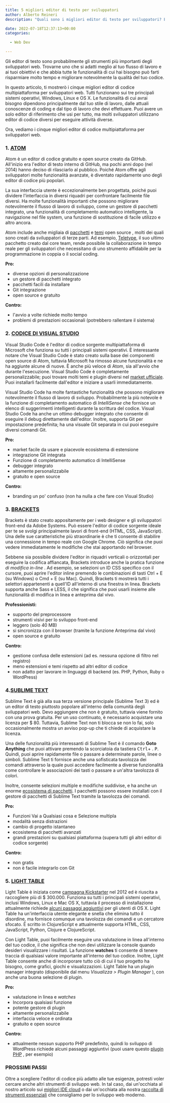 ```yaml
---
title: 5 migliori editor di testo per sviluppatori
author: Alberto Reineri
description: "Quali sono i migliori editor di testo per sviluppatori? Eccoli qua!!!"

date: 2022-07-18T12:37:13+00:00
categories:

  - Web Dev

---
```

Gli editor di testo sono probabilmente gli strumenti più importanti degli sviluppatori web. Trovarne uno che si adatti meglio al tuo flusso di lavoro e ai tuoi obiettivi e che abbia tutte le funzionalità di cui hai bisogno può farti risparmiare molto tempo e migliorare notevolmente la qualità del tuo codice.

In questo articolo, ti mostrerò i cinque migliori editor di codice multipiattaforma per sviluppatori web. Tutti funzionano sui tre principali sistemi operativi, Windows, Linux e OS X. Le funzionalità di cui avrai bisogno dipendono principalmente dal tuo stile di lavoro, dalle attuali conoscenze di coding e dal tipo di lavoro che devi effettuare. Puoi avere un solo editor di riferimento che usi per tutto, ma molti sviluppatori utilizzano editor di codice diversi per eseguire attività diverse.

Ora, vediamo i cinque migliori editor di codice multipiattaforma per sviluppatori web.

### 1. [ATOM][1] <figure class="wp-block-image size-full">


Atom è un editor di codice gratuito e open source creato da GitHub. All'inizio era l'editor di testo interno di GitHub, ma pochi anni dopo (nel 2014) hanno deciso di rilasciarlo al pubblico. Poiché Atom offre agli sviluppatori molte funzionalità avanzate, è diventato rapidamente uno degli editor di codice più popolari.

La sua interfaccia utente è eccezionalmente ben progettata, poiché puoi dividere l'interfaccia in diversi riquadri per confrontare facilmente file diversi. Ha molte funzionalità importanti che possono migliorare notevolmente il flusso di lavoro di sviluppo, come un gestore di pacchetti integrato, una funzionalità di completamento automatico intelligente, la navigazione nel file system, una funzione di sostituzione di facile utilizzo e altro ancora.

Atom include anche migliaia di [pacchetti][2] e [temi][3] open source , molti dei quali sono creati da sviluppatori di terze parti. Ad esempio, [Teletype][4], il suo ultimo pacchetto creato dal core team, rende possibile la collaborazione in tempo reale per gli sviluppatori che necessitano di uno strumento affidabile per la programmazione in coppia o il social coding.

**Pro:**

  * diverse opzioni di personalizzazione
  * un gestore di pacchetti integrato
  * pacchetti facili da installare
  * Git integrazione
  * open source e gratuito

**Contro:**

  * l'avvio a volte richiede molto tempo
  * problemi di prestazioni occasionali (potrebbero rallentare il sistema)

### 2. [CODICE DI VISUAL STUDIO][5] <figure class="wp-block-image size-full">


Visual Studio Code è l'editor di codice sorgente multipiattaforma di Microsoft che funziona su tutti i principali sistemi operativi. È interessante notare che Visual Studio Code è stato creato sulla base dei componenti open source di Atom, tuttavia Microsoft ha rimosso alcune funzionalità e ne ha aggiunte alcune di nuove. È anche più veloce di Atom, sia all'avvio che durante l'esecuzione. Visual Studio Code è completamente personalizzabile; puoi trovare molti temi e plugin diversi nel [market ufficiale][6]. Puoi installarli facilmente dall'editor e iniziare a usarli immediatamente.

Visual Studio Code ha molte fantastiche funzionalità che possono migliorare notevolmente il flusso di lavoro di sviluppo. Probabilmente la più notevole è la  funzione di completamento automatico di _IntelliSense_ che fornisce un elenco di suggerimenti intelligenti durante la scrittura del codice. Visual Studio Code ha anche un ottimo debugger integrato che consente di eseguire il debug direttamente dall'editor. Inoltre, supporta Git per impostazione predefinita; ha una visuale Git separata in cui puoi eseguire diversi comandi Git.

**Pro:**

  * market facile da usare e piacevole ecosistema di estensione
  * integrazione Git integrata
  * Funzione di completamento automatico di IntelliSense
  * debugger integrato
  * altamente personalizzabile
  * gratuito e open source

**Contro:**

  * branding un po' confuso (non ha nulla a che fare con Visual Studio)

### 3. [BRACKETS][7] <figure class="wp-block-image size-full">


Brackets è stato creato appositamente per i web designer e gli sviluppatori front-end da Adobe Systems. Può essere l'editor di codice sorgente ideale per te se svolgi principalmente lavori di front-end (HTML, CSS, JavaScript). Una delle sue caratteristiche più straordinarie è che ti consente di stabilire una connessione in tempo reale con Google Chrome. Ciò significa che puoi vedere immediatamente le modifiche che stai apportando nel browser.

Sebbene sia possibile dividere l'editor in riquadri verticali o orizzontali per eseguire la codifica affiancata, Brackets introduce anche la pratica funzione _di modifica in-line_ . Ad esempio, se selezioni un ID CSS specifico con il cursore, puoi aprire l'editor inline premendo le combinazioni di tasti Ctrl + E (su Windows) o Cmd + E (su Mac). Quindi, Brackets ti mostrerà tutti i selettori appartenenti a quell'ID all'interno di una finestra in linea. Brackets supporta anche Sass e LESS, il che significa che puoi usarli insieme alle funzionalità di modifica in linea e anteprima dal vivo.

**Professionisti:**

  * supporto del preprocessore
  * strumenti visivi per lo sviluppo front-end
  * leggero (solo 40 MB)
  * si sincronizza con il browser (tramite la funzione Anteprima dal vivo)
  * open source e gratuito

**Contro:**

  * gestione confusa delle estensioni (ad es. nessuna opzione di filtro nel registro)
  * meno estensioni e temi rispetto ad altri editor di codice
  * non adatto per lavorare in linguaggi di backend (es. PHP, Python, Ruby o WordPress)

### 4.[SUBLIME TEXT][8] <figure class="wp-block-image size-full">


Sublime Text è già alla sua terza versione principale (Sublime Text 3) ed è un editor di testo piuttosto popolare all'interno della comunità degli sviluppatori web. Devo aggiungere che non è gratuito, tuttavia viene fornito con una prova gratuita. Per un uso continuato, è necessario acquistare una licenza per $ 80. Tuttavia, Sublime Text non ti blocca se non lo fai, solo occasionalmente mostra un avviso pop-up che ti chiede di acquistare la licenza.

Una delle funzionalità più interessanti di Sublime Text è il comando __Goto Anything__ che puoi attivare premendo la scorciatoia da tastiera <kbd>Ctrl</kbd>+ . <kbd>P</kbd>. Quindi, puoi aprire rapidamente file o passare a determinate parole, linee o simboli. Sublime Text ti fornisce anche una sofisticata tavolozza dei comandi attraverso la quale puoi accedere facilmente a diverse funzionalità come controllare le associazioni dei tasti o passare a un'altra tavolozza di colori.

Inoltre, consente selezioni multiple e modifiche suddivise, e ha anche un enorme [ecosistema di pacchetti][9]. I pacchetti possono essere installati con il gestore di pacchetti di Sublime Text tramite la tavolozza dei comandi.

**Pro:**

  * Funzioni Vai a Qualsiasi cosa e Selezione multipla
  * modalità senza distrazioni
  * cambio di progetto istantaneo
  * ecosistema di pacchetti avanzati
  * grandi prestazioni su qualsiasi piattaforma (supera tutti gli altri editor di codice sorgente)

**Contro:**

  * non gratis
  * non è facile integrarlo con Git

### 5. [LIGHT TABLE][10]  <figure class="wp-block-image size-full">


Light Table è iniziata come [campagna Kickstarter][11]  nel 2012 ed è riuscita a raccogliere più di $ 300.000. Funziona su tutti i principali sistemi operativi, inclusi Windows, Linux e Mac OS X, tuttavia il processo di installazione attualmente richiede [alcuni passaggi aggiuntivi][12] per gli utenti di OS X. Light Table ha un'interfaccia utente elegante e snella che elimina tutto il disordine, ma fornisce comunque una tavolozza dei comandi e un cercatore sfocato. È scritto in ClojureScript e attualmente supporta HTML, CSS, JavaScript, Python, Clojure e ClojureScript.

Con Light Table, puoi facilmente eseguire una valutazione in linea all'interno del tuo codice, il che significa che non devi utilizzare la console quando desideri visualizzare i risultati. La funzione __watches__ ti consente di tenere traccia di qualsiasi valore importante all'interno del tuo codice. Inoltre, Light Table consente anche di incorporare tutto ciò di cui il tuo progetto ha bisogno, come grafici, giochi e visualizzazioni. Light Table ha un plugin manager integrato (disponibile dal menu _Visualizza > Plugin Manager_ ), con anche una buona selezione di plugin.

**Pro:**

  * valutazione in linea e _watches_
  * Incorpora qualsiasi funzione
  * potente gestore di plugin
  * altamente personalizzabile
  * interfaccia veloce e ordinata
  * gratuito e open source

**Contro:**

  * attualmente nessun supporto PHP predefinito, quindi lo sviluppo di WordPress richiede alcuni passaggi aggiuntivi (puoi usare questo [plugin PHP][13] , per esempio)

### PROSSIMI PASSI

Oltre a scegliere l'editor di codice più adatto alle tue esigenze, potresti voler cercare anche altri strumenti di sviluppo web. In tal caso, dai un'occhiata al nostro articolo sui  [migliori IDE cloud][14] o dai un'occhiata alla nostra  [raccolta di strumenti essenziali][15]  che consigliamo per lo sviluppo web moderno.

 [1]: https://atom.io/
 [2]: https://atom.io/packages
 [3]: https://atom.io/themes
 [4]: https://teletype.atom.io/
 [5]: https://code.visualstudio.com/
 [6]: https://marketplace.visualstudio.com/vscode
 [7]: http://brackets.io/
 [8]: https://www.sublimetext.com/
 [9]: https://packagecontrol.io/
 [10]: http://lighttable.com/
 [11]: https://www.kickstarter.com/projects/ibdknox/light-table
 [12]: https://github.com/LightTable/LightTable/blob/master/README.md#downloads
 [13]: https://github.com/thierrymarianne/LightTable-PHP
 [14]: http://www.developerdrive.com/2018/01/9-best-free-cloud-ides/
 [15]: http://www.developerdrive.com/2015/02/essential-tools-for-modern-web-development/